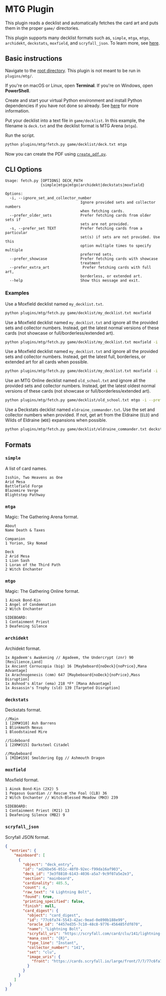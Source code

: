 # MTG Plugin

This plugin reads a decklist and automatically fetches the card art and puts them in the proper `game/` directories.

This plugin supports many decklist formats such as, `simple`, `mtga`, `mtgo`, `archidekt`, `deckstats`, `moxfield`, and `scryfall_json`. To learn more, see [here](#formats).

## Basic instructions

Navigate to the [root directory](../..). This plugin is not meant to be run in `plugins/mtg/`.

If you're on macOS or Linux, open **Terminal**. If you're on Windows, open **PowerShell**.

Create and start your virtual Python environment and install Python dependencies if you have not done so already. See [here](../../README.md#basic-instructions) for more information.

Put your decklist into a text file in `game/decklist`. In this example, the filename is `deck.txt` and the decklist format is MTG Arena (`mtga`).

Run the script.

```sh
python plugins/mtg/fetch.py game/decklist/deck.txt mtga
```

Now you can create the PDF using [`create_pdf.py`](../../README.md#create_pdfpy).

## CLI Options

```
Usage: fetch.py [OPTIONS] DECK_PATH
                {simple|mtga|mtgo|archidekt|deckstats|moxfield}

Options:
  -i, --ignore_set_and_collector_number
                                  Ignore provided sets and collector numbers
                                  when fetching cards.
  --prefer_older_sets             Prefer fetching cards from older sets if
                                  sets are not provided.
  -s, --prefer_set TEXT           Prefer fetching cards from a particular
                                  set(s) if sets are not provided. Use this
                                  option multiple times to specify multiple
                                  preferred sets.
  --prefer_showcase               Prefer fetching cards with showcase
                                  treatment
  --prefer_extra_art               Prefer fetching cards with full art,
                                  borderless, or extended art.
  --help                          Show this message and exit.
```

### Examples

Use a Moxfield decklist named `my_decklist.txt`.

```sh
python plugins/mtg/fetch.py game/decklist/my_decklist.txt moxfield
```

Use a Moxfield decklist named `my_decklist.txt` and ignore all the provided sets and collector numbers. Instead, get the latest normal versions of these cards (not showcase or full/borderless/extended art).

```sh
python plugins/mtg/fetch.py game/decklist/my_decklist.txt moxfield -i
```

Use a Moxfield decklist named `my_decklist.txt` and ignore all the provided sets and collector numbers. Instead, get the latest full, borderless, or extended art for all cards when possible.

```sh
python plugins/mtg/fetch.py game/decklist/my_decklist.txt moxfield -i --prefer_extra_art
```

Use an MTG Online decklist named `old_school.txt` and ignore all the provided sets and collector numbers. Instead, get the latest oldest normal versions of these cards (not showcase or full/borderless/extended art).

```sh
python plugins/mtg/fetch.py game/decklist/old_school.txt mtgo -i --prefer_older_sets
```

Use a Deckstats decklist named `eldraine_commander.txt`. Use the set and collector numbers when provided. If not, get art from the Eldraine (`ELD`) and Wilds of Eldraine (`WOE`) expansions when possible.

```sh
python plugins/mtg/fetch.py game/decklist/eldraine_commander.txt deckstats -s eld -s woe
```

## Formats

### `simple`

A list of card names.

```
Isshin, Two Heavens as One
Arid Mesa
Battlefield Forge
Blazemire Verge
Blightstep Pathway
```

### `mtga`

Magic: The Gathering Arena format.

```
About
Name Death & Taxes

Companion
1 Yorion, Sky Nomad

Deck
2 Arid Mesa
1 Lion Sash
1 Loran of the Third Path
2 Witch Enchanter
```

### `mtgo`

Magic: The Gathering Online format.

```
1 Ainok Bond-Kin
1 Angel of Condemnation
2 Witch Enchanter

SIDEBOARD:
1 Containment Priest
3 Deafening Silence
```

### `archidekt`

Archidekt format.

```
1x Agadeem's Awakening // Agadeem, the Undercrypt (znr) 90 [Resilience,Land]
1x Ancient Cornucopia (big) 16 [Maybeboard{noDeck}{noPrice},Mana Advantage]
1x Arachnogenesis (cmm) 647 [Maybeboard{noDeck}{noPrice},Mass Disruption]
1x Ashnod's Altar (ema) 218 *F* [Mana Advantage]
1x Assassin's Trophy (sld) 139 [Targeted Disruption]
```

### `deckstats`

Deckstats format.

```
//Main
1 [2XM#310] Ash Barrens
1 Blinkmoth Nexus
1 Bloodstained Mire

//Sideboard
1 [2XM#315] Darksteel Citadel

//Maybeboard
1 [MID#159] Smoldering Egg // Ashmouth Dragon
```

### `moxfield`

Moxfield format.

```
1 Ainok Bond-Kin (2X2) 5
1 Pegasus Guardian // Rescue the Foal (CLB) 36
2 Witch Enchanter // Witch-Blessed Meadow (MH3) 239

SIDEBOARD:
1 Containment Priest (M21) 13
1 Deafening Silence (MB2) 9
```

### `scryfall_json`

Scryfall JSON format.

```json
{
  "entries": {
    "mainboard": [
      {
        "object": "deck_entry",
        "id": "ad26be56-051c-48f0-92ec-f99da16af903",
        "deck_id": "3e3f8810-6143-4036-a5a7-9c9f07a5e2e3",
        "section": "mainboard",
        "cardinality": 485.5,
        "count": 4,
        "raw_text": "4 Lightning Bolt",
        "found": true,
        "printing_specified": false,
        "finish": null,
        "card_digest": {
          "object": "card_digest",
          "id": "77c6fa74-5543-42ac-9ead-0e890b188e99",
          "oracle_id": "4457ed35-7c10-48c8-9776-456485fdf070",
          "name": "Lightning Bolt",
          "scryfall_uri": "https://scryfall.com/card/clu/141/lightning-bolt",
          "mana_cost": "{R}",
          "type_line": "Instant",
          "collector_number": "141",
          "set": "clu",
          "image_uris": {
            "front": "https://cards.scryfall.io/large/front/7/7/77c6fa74-5543-42ac-9ead-0e890b188e99.jpg?1706239968"
          }
        }
      }
    ]
  }
}
```